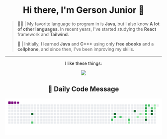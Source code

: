 <div align="center">
  <h1> Hi there, I'm Gerson Junior 👋 </h1>
</div>

> 🧑‍💻 | My favorite language to program in is **Java**, but I also know **A lot of other languages**. In recent years, I've started studying the **React** framework and **Tailwind**.
> 
> 📱 | Initially, I learned **Java** and **C+++** using only **free ebooks** and a **cellphone**, and since then, I've been improving my skills.

***

<div align="center">
  <p>I like these things:</p>
  <a href="https://skillicons.dev">
    <img src="https://skillicons.dev/icons?i=java,react,js,html,androidstudio,nodejs,django,kotlin,tailwind,mongodb,mysql,sqlite,supabase,firebase,figma," />
  </a>

## 📅 Daily Code Message
<!-- DAILY-CODE-MESSAGE -->
  
</div>

![snake gif](https://github.com/gersonjuniordev/gersonjuniordev/blob/output/github-contribution-grid-snake.gif)

</div>
